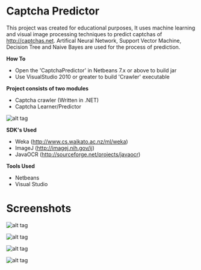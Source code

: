Captcha Predictor
==============

This project was created for educational purposes, It uses machine learning and visual image processing techniques to predict captchas of http://captchas.net. Artifical Neural Network, Support Vector Machine, Decision Tree and Naive Bayes are used for the process of prediction.

**How To**
* Open the 'CaptchaPredictor' in Netbeans 7.x or above to build jar
* Use VisualStudio 2010 or greater to build 'Crawler' executable

**Project consists of two modules**
* Captcha crawler (Written in .NET)
* Captcha Learner/Predictor

![alt tag](http://s25.postimg.org/yudzw0ukv/image.png)

**SDK's Used**
* Weka (http://www.cs.waikato.ac.nz/ml/weka)
* ImageJ (http://imagej.nih.gov/ij)
* JavaOCR (http://sourceforge.net/projects/javaocr)

**Tools Used**
* Netbeans
* Visual Studio


Screenshots
===========
![alt tag](http://s25.postimg.org/8nct02cb3/image.png)

![alt tag](http://s25.postimg.org/c88ojagun/image.png)

![alt tag](http://s25.postimg.org/5j2539vin/image.png)

![alt tag](http://s25.postimg.org/je0flqpxr/image.png)

